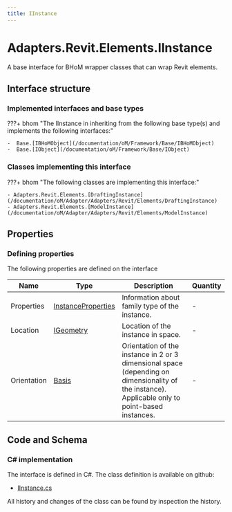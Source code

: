 ```yaml
---
title: IInstance
---
```


# Adapters.Revit.Elements.IInstance

A base interface for BHoM wrapper classes that can wrap Revit elements.

## Interface structure

### Implemented interfaces and base types

???+ bhom "The IInstance in inheriting from the following base type(s) and implements the following interfaces:"

    -  Base.[IBHoMObject](/documentation/oM/Framework/Base/IBHoMObject)
    -  Base.[IObject](/documentation/oM/Framework/Base/IObject)


### Classes implementing this interface

???+ bhom "The following classes are implementing this interface:"

    - Adapters.Revit.Elements.[DraftingInstance](/documentation/oM/Adapter/Adapters/Revit/Elements/DraftingInstance)
    - Adapters.Revit.Elements.[ModelInstance](/documentation/oM/Adapter/Adapters/Revit/Elements/ModelInstance)


## Properties



### Defining properties

The following properties are defined on the interface

| Name             | Type             | Description      | Quantity         |
|------------------|------------------|------------------|------------------|
| Properties | [InstanceProperties](/documentation/oM/Adapter/Adapters/Revit/Properties/InstanceProperties) | Information about family type of the instance. | - |
| Location | [IGeometry](/documentation/oM/Dimensional/Geometry/IGeometry) | Location of the instance in space. | - |
| Orientation | [Basis](/documentation/oM/Dimensional/Geometry/Basis) | Orientation of the instance in 2 or 3 dimensional space (depending on dimensionality of the instance). Applicable only to point-based instances. | - |


## Code and Schema

### C# implementation

The interface is defined in C#. The class definition is available on github:

- [IInstance.cs](https://github.com/BHoM/Revit_Toolkit/blob/develop/Revit_oM/Elements/IInstance.cs)

All history and changes of the class can be found by inspection the history.
